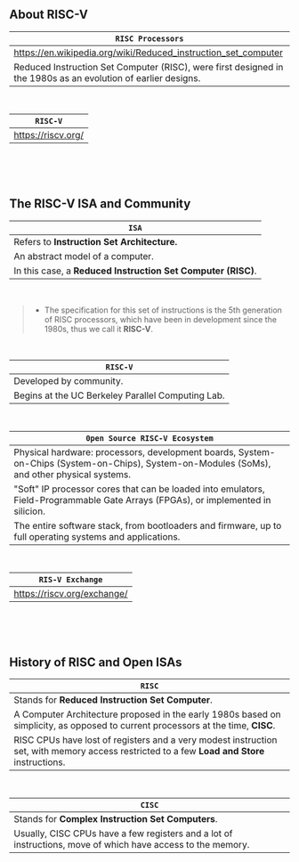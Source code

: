 ## About RISC-V

| `RISC Processors` |
| ----------------- |
| https://en.wikipedia.org/wiki/Reduced_instruction_set_computer |
| Reduced Instruction Set Computer (RISC), were first designed in the 1980s as an evolution of earlier designs. |

<br />

| `RISC-V` |
| -------- |
| https://riscv.org/ |

<br />
<br />
<br />



## The RISC-V ISA and Community

| `ISA` |
| ----- |
| Refers to __Instruction Set Architecture.__ |
| An abstract model of a computer. |
| In this case, a __Reduced Instruction Set Computer (RISC)__. |

<br />

> - The specification for this set of instructions is the 5th generation of RISC processors, which have been in development since the 1980s, thus we call it __RISC-V__.

<br />

| `RISC-V` |
| -------- |
| Developed by community. |
| Begins at the UC Berkeley Parallel Computing Lab. |

<br />

| `0pen Source RISC-V Ecosystem` |
| -------- |
| Physical hardware: processors, development boards, System-on-Chips (System-on-Chips), System-on-Modules (SoMs), and other physical systems. |
| "Soft" IP processor cores that can be loaded into emulators, Field-Programmable Gate Arrays (FPGAs), or implemented in silicion. |
| The entire software stack, from bootloaders and firmware, up to full operating systems and applications. |

<br />

| `RIS-V Exchange` |
| ---------------- |
| https://riscv.org/exchange/ |

<br />
<br />
<br />



## History of RISC and Open ISAs

| `RISC` |
| ------ |
| Stands for __Reduced Instruction Set Computer__. |
| A Computer Architecture proposed in the early 1980s based on simplicity, as opposed to current processors at the time, __CISC__. |
| RISC CPUs have lost of registers and a very modest instruction set, with memory access restricted to a few __Load and Store__ instructions. |

<br />

| `CISC` |
| ------ |
| Stands for __Complex Instruction Set Computers__. |
| Usually, CISC CPUs have a few registers and a lot of instructions, move of which have access to the memory. |
